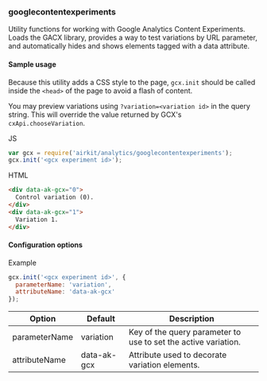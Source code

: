 ### googlecontentexperiments

Utility functions for working with Google Analytics Content Experiments. Loads
the GACX library, provides a way to test variations by URL parameter, and
automatically hides and shows elements tagged with a data attribute.

#### Sample usage

Because this utility adds a CSS style to the page, `gcx.init` should be called
inside the `<head>` of the page to avoid a flash of content.

You may preview variations using `?variation=<variation id>` in the query
string. This will override the value returned by GCX's `cxApi.chooseVariation`.

JS

```javascript
var gcx = require('airkit/analytics/googlecontentexperiments');
gcx.init('<gcx experiment id>');
```

HTML

```html
<div data-ak-gcx="0">
  Control variation (0).
</div>
<div data-ak-gcx="1">
  Variation 1.
</div>
```

#### Configuration options

Example

```javascript
gcx.init('<gcx experiment id>', {
  parameterName: 'variation',
  attributeName: 'data-ak-gcx'
});
```

Option | Default | Description
------ | ------- | -----------
parameterName | variation | Key of the query parameter to use to set the active variation.
attributeName | data-ak-gcx | Attribute used to decorate variation elements.
